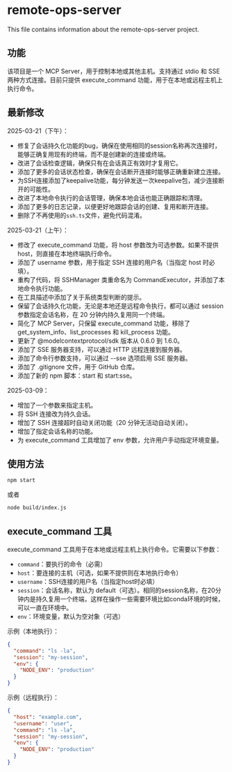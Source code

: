 # remote-ops-server

This file contains information about the remote-ops-server project.

## 功能

该项目是一个 MCP Server，用于控制本地或其他主机。支持通过 stdio 和 SSE 两种方式连接。目前只提供 execute_command 功能，用于在本地或远程主机上执行命令。

## 最新修改

2025-03-21（下午）：

* 修复了会话持久化功能的bug，确保在使用相同的session名称再次连接时，能够正确复用现有的终端，而不是创建新的连接或终端。
* 改进了会话检查逻辑，确保只有在会话真正有效时才复用它。
* 添加了更多的会话状态检查，确保在会话断开连接时能够正确重新建立连接。
* 为SSH连接添加了keepalive功能，每分钟发送一次keepalive包，减少连接断开的可能性。
* 改进了本地命令执行的会话管理，确保本地会话也能正确跟踪和清理。
* 添加了更多的日志记录，以便更好地跟踪会话的创建、复用和断开连接。
* 删除了不再使用的`ssh.ts`文件，避免代码混淆。

2025-03-21（上午）：

* 修改了 execute_command 功能，将 host 参数改为可选参数。如果不提供 host，则直接在本地终端执行命令。
* 添加了 username 参数，用于指定 SSH 连接的用户名（当指定 host 时必填）。
* 重构了代码，将 SSHManager 类重命名为 CommandExecutor，并添加了本地命令执行功能。
* 在工具描述中添加了关于系统类型判断的提示。
* 保留了会话持久化功能，无论是本地还是远程命令执行，都可以通过 session 参数指定会话名称，在 20 分钟内持久复用同一个终端。
* 简化了 MCP Server，只保留 execute_command 功能，移除了 get_system_info、list_processes 和 kill_process 功能。
* 更新了 @modelcontextprotocol/sdk 版本从 0.6.0 到 1.6.0。
* 添加了 SSE 服务器支持，可以通过 HTTP 远程连接到服务器。
* 添加了命令行参数支持，可以通过 --sse 选项启用 SSE 服务器。
* 添加了 .gitignore 文件，用于 GitHub 仓库。
* 添加了新的 npm 脚本：start 和 start:sse。

2025-03-09：

* 增加了一个参数来指定主机。
* 将 SSH 连接改为持久会话。
* 增加了 SSH 连接超时自动关闭功能（20 分钟无活动自动关闭）。
* 增加了指定会话名称的功能。
* 为 execute_command 工具增加了 env 参数，允许用户手动指定环境变量。

## 使用方法

```bash
npm start
```

或者

```bash
node build/index.js
```

## execute_command 工具

execute_command 工具用于在本地或远程主机上执行命令。它需要以下参数：

* `command`：要执行的命令（必需）
* `host`：要连接的主机（可选，如果不提供则在本地执行命令）
* `username`：SSH连接的用户名（当指定host时必填）
* `session`：会话名称，默认为 default（可选）。相同的session名称，在20分钟内是持久复用一个终端，这样在操作一些需要环境比如conda环境的时候，可以一直在环境中。
* `env`：环境变量，默认为空对象（可选）

示例（本地执行）：

```json
{
  "command": "ls -la",
  "session": "my-session",
  "env": {
    "NODE_ENV": "production"
  }
}
```

示例（远程执行）：

```json
{
  "host": "example.com",
  "username": "user",
  "command": "ls -la",
  "session": "my-session",
  "env": {
    "NODE_ENV": "production"
  }
}